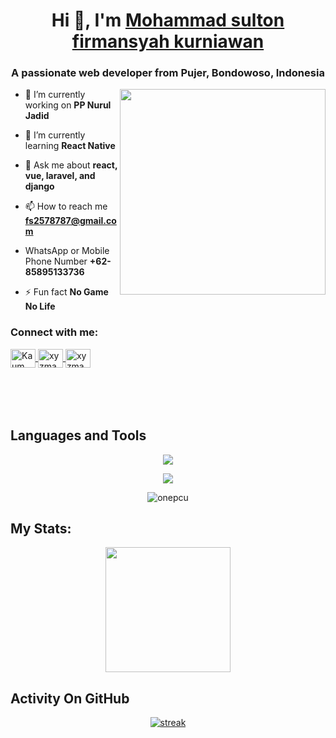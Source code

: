 <h1 align="center">Hi 👋, I'm <a href="https://github.com/onepcu">Mohammad sulton firmansyah kurniawan</a></h1>
<h3 align="center">A passionate web developer from Pujer, Bondowoso, Indonesia</h3>
<img align="right" width="329px" src="https://wallpapercave.com/wp/wp3529520.jpg">

- 🔭 I’m currently working on **PP Nurul Jadid**

- 🌱 I’m currently learning **React Native**

- 💬 Ask me about **react, vue, laravel, and django**

- 📫 How to reach me **fs2578787@gmail.com**

- WhatsApp or Mobile Phone Number **+62-85895133736**

- ⚡ Fun fact **No Game No Life**


<h3 align="left">Connect with me:</h3>
<p align="left" style="margin-bottom: 50px">
<a href="https://fb.com/Kaum Rebahan" target="blank">
  <img align="center" src="https://raw.githubusercontent.com/rahuldkjain/github-profile-readme-generator/master/src/images/icons/Social/facebook.svg" alt="Kaum Rebahan" height="30" width="40" />
</a>
<a href="https://instagram.com/Kaum Rebahan" target="blank">
  <img align="center" src="https://raw.githubusercontent.com/rahuldkjain/github-profile-readme-generator/master/src/images/icons/Social/instagram.svg" alt="xyzmanz17" height="30" width="40" />
</a>
<a href="https://wa.me/+6285895133736" target="blank">
  <img align="center" src="https://raw.githubusercontent.com/rahuldkjain/github-profile-readme-generator/master/src/images/icons/Social/whatsapp.svg" alt="xyzmanz" height="30" width="40" />
</a>
</p>

&nbsp;

## Languages and Tools
<p align="center"> <a href="https://github.com/onepcu"><img src="https://skillicons.dev/icons?i=vscode,github,mongodb,css,html,js,express,bots,nodejs,laravel,django,bootstrap"></a></p>
<p align="center"> <a href="https://github.com/onepcu"><img src="https://skillicons.dev/icons?i=elixir,tailwind,php,mysql,replit"></a></p>

<p align="center"><img align="center" src="https://github-readme-stats.vercel.app/api/top-langs?username=onepcu&show_icons=true&locale=en&layout=compact&bg_color=151515" alt="onepcu"/></p>

## My Stats:
<p align="center">
<img height="200px" src="https://github-readme-stats.vercel.app/api?username=onepcu&hide_border=true&show_icons=true&count_private=true&theme=gruvbox&bg_color=151515">
</p>

## Activity On GitHub
<p align="center">
  <a href="https://github.com/onepcu">      
<img title="stats" alt="streak" src="https://github-readme-streak-stats.herokuapp.com/?user=onepcu&theme=dark&hide_border=true&stroke=f53b3b"/>
</a> 
</p>

